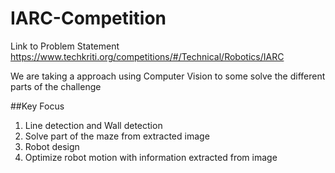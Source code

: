 # IARC-Competition

Link to Problem Statement
https://www.techkriti.org/competitions/#/Technical/Robotics/IARC 

We are taking a approach using Computer Vision to some solve the different parts of the challenge

##Key Focus
1. Line detection and Wall detection
2. Solve part of the maze from extracted image
3. Robot design
4. Optimize robot motion with information extracted from image
